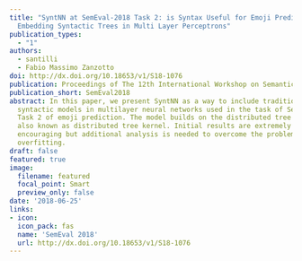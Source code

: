 ```yaml
---
title: "SyntNN at SemEval-2018 Task 2: is Syntax Useful for Emoji Prediction?
  Embedding Syntactic Trees in Multi Layer Perceptrons"
publication_types:
  - "1"
authors:
  - santilli
  - Fabio Massimo Zanzotto
doi: http://dx.doi.org/10.18653/v1/S18-1076
publication: Proceedings of The 12th International Workshop on Semantic Evaluation
publication_short: SemEval2018
abstract: In this paper, we present SyntNN as a way to include traditional
  syntactic models in multilayer neural networks used in the task of Semeval
  Task 2 of emoji prediction. The model builds on the distributed tree embedder
  also known as distributed tree kernel. Initial results are extremely
  encouraging but additional analysis is needed to overcome the problem of
  overfitting.
draft: false
featured: true
image:
  filename: featured
  focal_point: Smart
  preview_only: false
date: '2018-06-25'
links:
- icon:
  icon_pack: fas
  name: 'SemEval 2018'
  url: http://dx.doi.org/10.18653/v1/S18-1076
---
```

